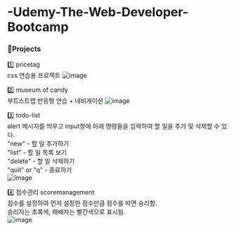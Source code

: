 # -Udemy-The-Web-Developer-Bootcamp

### 📁Projects
1️⃣ pricetag <br>
css 연습용 프로젝트
![image](https://user-images.githubusercontent.com/88658551/215398801-2845881e-f44b-4305-83c5-2bc53af5c916.png)

2️⃣ museum of candy <br>
부트스트랩 반응형 연습 + 네비게이션
![image](https://user-images.githubusercontent.com/88658551/215399033-e3d8a188-6bf8-410d-913c-5ee13c56c3af.png)

3️⃣ todo-list<br>
alert 메시지를 띄우고 input창에 아래 명령들을 입력하여 할 일을 추가 및 삭제할 수 있다.<br>
"new" - 할 일 추가하기<br>
"list" - 할 일 목록 보기<br>
"delete" - 할 일 삭제하기<br>
"quit" or "q" - 종료하기<br>
![image](https://user-images.githubusercontent.com/88658551/215399265-cd5ce019-f0c0-44bd-a466-fb81bd87b25d.png)

4️⃣ 점수관리 scoremanagement<br>
점수를 설정하여 먼저 설정한 점수만큼 점수를 따면 승리함.<br>
승리자는 초록색, 패배자는 빨간색으로 표시됨.<br>
![image](https://user-images.githubusercontent.com/88658551/215399489-4432d49e-e4fc-46c4-babf-6e25007204bf.png)
